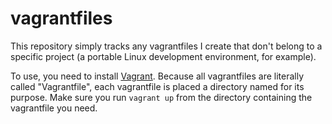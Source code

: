 # vagrantfiles
This repository simply tracks any vagrantfiles I create that don't belong to a specific project (a portable Linux development environment, for example).

To use, you need to install [Vagrant](https://www.vagrantup.com/docs/installation). Because all vagrantfiles are literally called "Vagrantfile", each vagrantfile is placed a directory named for its purpose. Make sure you run `vagrant up` from the directory containing the vagrantfile you need.
